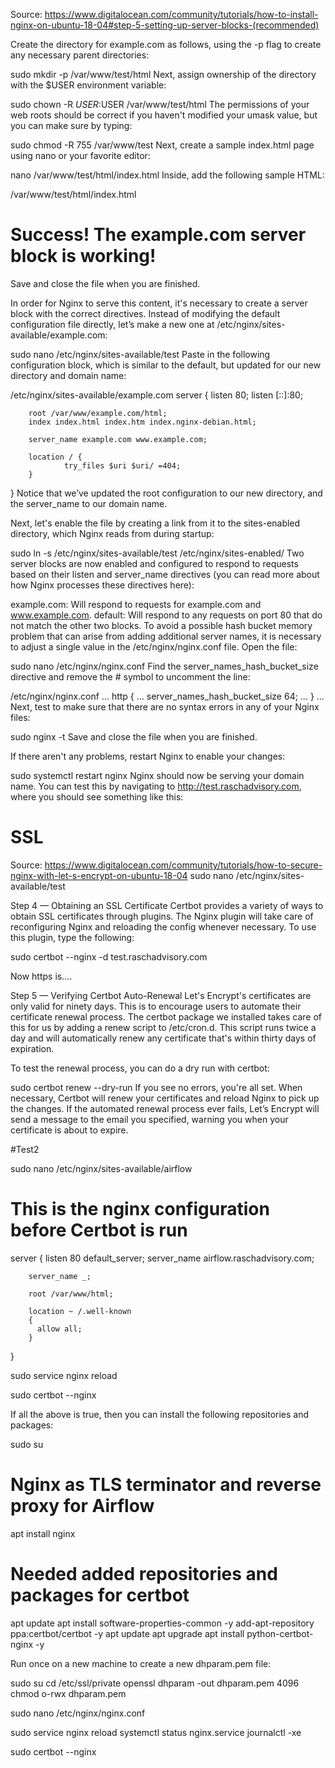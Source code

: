 Source: https://www.digitalocean.com/community/tutorials/how-to-install-nginx-on-ubuntu-18-04#step-5-setting-up-server-blocks-(recommended)




Create the directory for example.com as follows, using the -p flag to create any necessary parent directories:

sudo mkdir -p /var/www/test/html
Next, assign ownership of the directory with the $USER environment variable:

sudo chown -R $USER:$USER /var/www/test/html
The permissions of your web roots should be correct if you haven't modified your umask value, but you can make sure by typing:

sudo chmod -R 755 /var/www/test
Next, create a sample index.html page using nano or your favorite editor:

nano /var/www/test/html/index.html
Inside, add the following sample HTML:

/var/www/test/html/index.html
<html>
    <head>
        <title>Welcome to Example.com!</title>
    </head>
    <body>
        <h1>Success!  The example.com server block is working!</h1>
    </body>
</html>
Save and close the file when you are finished.

In order for Nginx to serve this content, it's necessary to create a server block with the correct directives. Instead of modifying the default configuration file directly, let’s make a new one at /etc/nginx/sites-available/example.com:

sudo nano /etc/nginx/sites-available/test
Paste in the following configuration block, which is similar to the default, but updated for our new directory and domain name:

/etc/nginx/sites-available/example.com
server {
        listen 80;
        listen [::]:80;

        root /var/www/example.com/html;
        index index.html index.htm index.nginx-debian.html;

        server_name example.com www.example.com;

        location / {
                try_files $uri $uri/ =404;
        }
}
Notice that we’ve updated the root configuration to our new directory, and the server_name to our domain name.

Next, let's enable the file by creating a link from it to the sites-enabled directory, which Nginx reads from during startup:

sudo ln -s /etc/nginx/sites-available/test /etc/nginx/sites-enabled/
Two server blocks are now enabled and configured to respond to requests based on their listen and server_name directives (you can read more about how Nginx processes these directives here):

example.com: Will respond to requests for example.com and www.example.com.
default: Will respond to any requests on port 80 that do not match the other two blocks.
To avoid a possible hash bucket memory problem that can arise from adding additional server names, it is necessary to adjust a single value in the /etc/nginx/nginx.conf file. Open the file:

sudo nano /etc/nginx/nginx.conf
Find the server_names_hash_bucket_size directive and remove the # symbol to uncomment the line:

/etc/nginx/nginx.conf
...
http {
    ...
    server_names_hash_bucket_size 64;
    ...
}
...
Next, test to make sure that there are no syntax errors in any of your Nginx files:

sudo nginx -t
Save and close the file when you are finished.

If there aren't any problems, restart Nginx to enable your changes:

sudo systemctl restart nginx
Nginx should now be serving your domain name. You can test this by navigating to http://test.raschadvisory.com, where you should see something like this:




# SSL
Source: https://www.digitalocean.com/community/tutorials/how-to-secure-nginx-with-let-s-encrypt-on-ubuntu-18-04
sudo nano /etc/nginx/sites-available/test

Step 4 — Obtaining an SSL Certificate
Certbot provides a variety of ways to obtain SSL certificates through plugins. The Nginx plugin will take care of reconfiguring Nginx and reloading the config whenever necessary. To use this plugin, type the following:

sudo certbot --nginx -d test.raschadvisory.com


Now https is....


Step 5 — Verifying Certbot Auto-Renewal
Let's Encrypt's certificates are only valid for ninety days. This is to encourage users to automate their certificate renewal process. The certbot package we installed takes care of this for us by adding a renew script to /etc/cron.d. This script runs twice a day and will automatically renew any certificate that's within thirty days of expiration.

To test the renewal process, you can do a dry run with certbot:

sudo certbot renew --dry-run
If you see no errors, you're all set. When necessary, Certbot will renew your certificates and reload Nginx to pick up the changes. If the automated renewal process ever fails, Let’s Encrypt will send a message to the email you specified, warning you when your certificate is about to expire.




#Test2


sudo nano /etc/nginx/sites-available/airflow


# This is the nginx configuration before Certbot is run

server {
        listen 80 default_server;
        server_name airflow.raschadvisory.com;

        server_name _;

        root /var/www/html;

        location ~ /.well-known
        {
          allow all;
        }
}


sudo service nginx reload

sudo certbot --nginx

If all the above is true, then you can install the following repositories and packages:

sudo su
# Nginx as TLS terminator and reverse proxy for Airflow
apt install nginx
# Needed added repositories and packages for certbot
apt update
apt install software-properties-common -y
add-apt-repository ppa:certbot/certbot -y
apt update
apt upgrade
apt install python-certbot-nginx -y


Run once on a new machine to create a new dhparam.pem file:

sudo su
cd /etc/ssl/private
openssl dhparam -out dhparam.pem 4096
chmod o-rwx dhparam.pem


sudo nano /etc/nginx/nginx.conf


sudo service nginx reload
systemctl status nginx.service
journalctl -xe

sudo certbot --nginx



